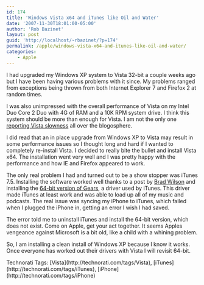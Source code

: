 ```yaml
---
id: 174
title: 'Windows Vista x64 and iTunes like Oil and Water'
date: '2007-11-30T18:01:00-05:00'
author: 'Rob Bazinet'
layout: post
guid: 'http://localhost/~rbazinet/?p=174'
permalink: /apple/windows-vista-x64-and-itunes-like-oil-and-water/
categories:
    - Apple
---
```


I had upgraded my Windows XP system to Vista 32-bit a couple weeks ago but I have been having various problems with it since. My problems ranged from exceptions being thrown from both Internet Explorer 7 and Firefox 2 at random times.

I was also unimpressed with the overall performance of Vista on my Intel Duo Core 2 Duo with 4G of RAM and a 10K RPM system drive. I think this system should be more than enough for Vista. I am not the only one [reporting Vista slowness](http://www.technorati.com/search/vista+slowness?authority=a4&language=en) all over the blogosphere.

I did read that an in place upgrade from Windows XP to Vista may result in some performance issues so I thought long and hard if I wanted to completely re-install Vista. I decided to really bite the bullet and install Vista x64. The installation went very well and I was pretty happy with the performance and how IE and Firefox appeared to work.

The only real problem I had and turned out to be a show stopper was iTunes 7.5. Installing the software worked well thanks to a post by [Brad Wilson](http://www.agileprogrammer.com/dotnetguy/archive/2007/11/22/23851.aspx) and installing the [64-bit version of Gears](http://www.gearsoftware.com/support/drivers.cfm), a driver used by iTunes. This driver made iTunes at least work and was able to load up all of my music and podcasts. The real issue was syncing my iPhone to iTunes, which failed when I plugged the iPhone in, getting an error I wish I had saved.

The error told me to uninstall iTunes and install the 64-bit version, which does not exist. Come on Apple, get your act together. It seems Apples vengeance against Microsoft is a bit old, like a child with a whining problem.

So, I am installing a clean install of Windows XP because I know it works. Once everyone has worked out their drivers with Vista I will revisit 64-bit.

<div class="wlWriterSmartContent" style="display:inline;float:none;margin:0;padding:0;">Technorati Tags: [Vista](http://technorati.com/tags/Vista), [iTunes](http://technorati.com/tags/iTunes), [iPhone](http://technorati.com/tags/iPhone)</div>